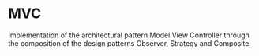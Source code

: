 # MVC
Implementation of the architectural pattern Model View Controller through the composition of the design patterns Observer, Strategy and Composite.
